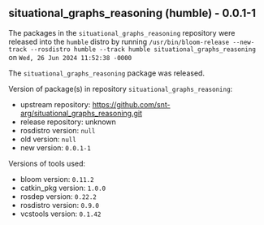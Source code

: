 ## situational_graphs_reasoning (humble) - 0.0.1-1

The packages in the `situational_graphs_reasoning` repository were released into the `humble` distro by running `/usr/bin/bloom-release --new-track --rosdistro humble --track humble situational_graphs_reasoning` on `Wed, 26 Jun 2024 11:52:38 -0000`

The `situational_graphs_reasoning` package was released.

Version of package(s) in repository `situational_graphs_reasoning`:

- upstream repository: https://github.com/snt-arg/situational_graphs_reasoning.git
- release repository: unknown
- rosdistro version: `null`
- old version: `null`
- new version: `0.0.1-1`

Versions of tools used:

- bloom version: `0.11.2`
- catkin_pkg version: `1.0.0`
- rosdep version: `0.22.2`
- rosdistro version: `0.9.0`
- vcstools version: `0.1.42`



